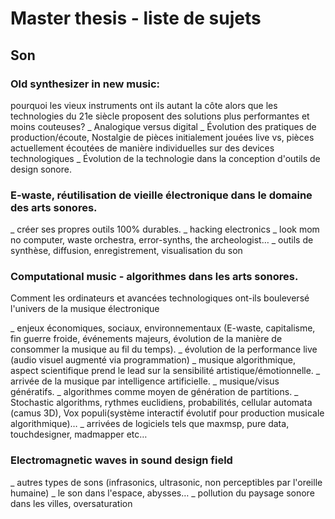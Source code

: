 # Master thesis - liste de sujets

## Son

### Old synthesizer in new music:
pourquoi les vieux instruments ont ils autant la côte alors que les technologies du 21e siècle proposent des solutions plus performantes et moins couteuses?
_ Analogique versus digital
_ Évolution des pratiques de production/écoute, Nostalgie de pièces initialement jouées live vs, pièces actuellement écoutées de manière individuelles sur des devices technologiques
_ Évolution de la technologie dans la conception d'outils de design sonore.

### E-waste, réutilisation de vieille électronique dans le domaine des arts sonores.
_ créer ses propres outils 100% durables.
_ hacking electronics
_ look mom no computer, waste orchestra, error-synths, the archeologist…
_ outils de synthèse, diffusion, enregistrement, visualisation du son

### Computational music - algorithmes dans les arts sonores.
Comment les ordinateurs et avancées technologiques ont-ils bouleversé l'univers de la musique électronique

_ enjeux économiques, sociaux, environnementaux (E-waste, capitalisme, fin guerre froide, événements majeurs, évolution de la manière de consommer la musique au fil du temps).
_ évolution de la performance live (audio visuel augmenté via programmation)
_ musique algorithmique, aspect scientifique prend le lead sur la sensibilité artistique/émotionnelle.
_ arrivée de la musique par intelligence artificielle.
_ musique/visus génératifs.
_ algorithmes comme moyen de génération de partitions.
_ Stochastic algorithms, rythmes euclidiens, probabilités, cellular automata (camus 3D), Vox populi(système interactif évolutif pour production musicale algorithmique)…
_ arrivées de logiciels tels que maxmsp, pure data, touchdesigner, madmapper etc…

### Electromagnetic waves in sound design field
_ autres types de sons (infrasonics, ultrasonic, non perceptibles par l'oreille humaine)
_ le son dans l'espace, abysses…
_ pollution du paysage sonore dans les villes, oversaturation

